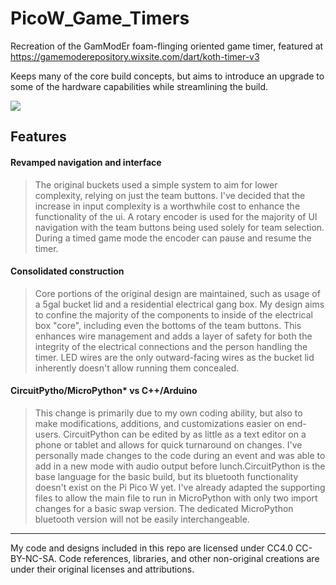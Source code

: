 # PicoW_Game_Timers
Recreation of the GamModEr foam-flinging oriented game timer, featured at https://gamemoderepository.wixsite.com/dart/koth-timer-v3

Keeps many of the core build concepts, but aims to introduce an upgrade to some of the hardware capabilities while streamlining the build.

![](https://i.imgur.com/xyAUXBF.jpg)

## Features
#### Revamped navigation and interface
> The original buckets used a simple system to aim for lower complexity, relying on just the team buttons. I've decided that the increase in input complexity is a worthwhile cost to enhance the functionality of the ui. A rotary encoder is used for the majority of UI navigation with the team buttons being used solely for team selection. During a timed game mode the encoder can pause and resume the timer.

#### Consolidated construction
> Core portions of the original design are maintained, such as usage of a 5gal bucket lid and a residential electrical gang box. My design aims to confine the majority of the components to inside of the electrical box "core", including even the bottoms of the team buttons. This enhances wire management and adds a layer of safety for both the integrity of the electrical connections and the person handling the timer. LED wires are the only outward-facing wires as the bucket lid inherently doesn't allow running them concealed.

#### CircuitPytho/MicroPython* vs C++/Arduino
> This change is primarily due to my own coding ability, but also to make modifications, additions, and customizations easier on end-users. CircuitPython can be edited by as little as a text editor on a phone or tablet and allows for quick turnaround on changes. I've personally made changes to the code during an event and was able to add in a new mode with audio output before lunch.CircuitPython is the base language for the basic build, but its bluetooth functionality doesn't exist on the Pi Pico W yet. I've already adapted the supporting files to allow the main file to run in MicroPython with only two import changes for a basic swap version. The dedicated MicroPython bluetooth version will not be easily interchangeable.

---
My code and designs included in this repo are licensed under CC4.0 CC-BY-NC-SA.
Code references, libraries, and other non-original creations are under their original licenses and attributions.
